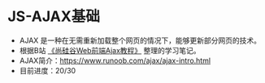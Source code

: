 # JS-AJAX基础
+ AJAX 是一种在无需重新加载整个网页的情况下，能够更新部分网页的技术。
+ 根据B站 [《尚硅谷Web前端Ajax教程》](https://www.bilibili.com/video/BV1WC4y1b78y) 整理的学习笔记。 
+ AJAX简介：https://www.runoob.com/ajax/ajax-intro.html
+ 目前进度：20/30
